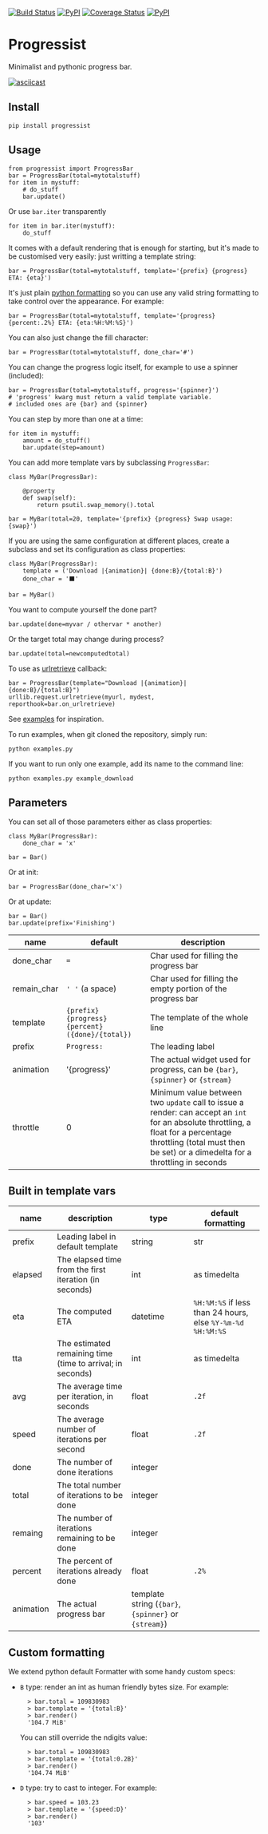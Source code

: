 [![Build Status](https://travis-ci.org/pyrates/progressist.svg?branch=master)](https://travis-ci.org/pyrates/progressist) [![PyPI](https://img.shields.io/pypi/v/progressist.svg)]() [![Coverage Status](https://coveralls.io/repos/github/pyrates/progressist/badge.svg?branch=coveralls)](https://coveralls.io/github/pyrates/progressist?branch=coveralls) [![PyPI](https://img.shields.io/pypi/pyversions/progressist.svg)]()

# Progressist

Minimalist and pythonic progress bar.

[![asciicast](https://asciinema.org/a/l4BHmcz13ZcTOBLGk0z9JTnhZ.svg)](https://asciinema.org/a/l4BHmcz13ZcTOBLGk0z9JTnhZ)

## Install

    pip install progressist

## Usage

    from progressist import ProgressBar
    bar = ProgressBar(total=mytotalstuff)
    for item in mystuff:
        # do_stuff
        bar.update()

Or use `bar.iter` transparently

    for item in bar.iter(mystuff):
        do_stuff

It comes with a default rendering that is enough for starting, but it's made to be
customised very easily: just writting a template string:

    bar = ProgressBar(total=mytotalstuff, template='{prefix} {progress} ETA: {eta}')

It's just plain [python formatting](https://docs.python.org/3.4/library/string.html#formatspec)
so you can use any valid string formatting to take control over the appearance.
For example:

    bar = ProgressBar(total=mytotalstuff, template='{progress} {percent:.2%} ETA: {eta:%H:%M:%S}')

You can also just change the fill character:

    bar = ProgressBar(total=mytotalstuff, done_char='#')

You can change the progress logic itself, for example to use a spinner (included):

    bar = ProgressBar(total=mytotalstuff, progress='{spinner}')
    # 'progress' kwarg must return a valid template variable.
    # included ones are {bar} and {spinner}

You can step by more than one at a time:

    for item in mystuff:
        amount = do_stuff()
        bar.update(step=amount)

You can add more template vars by subclassing `ProgressBar`:

    class MyBar(ProgressBar):

        @property
        def swap(self):
            return psutil.swap_memory().total

    bar = MyBar(total=20, template='{prefix} {progress} Swap usage: {swap}')

If you are using the same configuration at different places, create a subclass and
set its configuration as class properties:

    class MyBar(ProgressBar):
        template = ('Download |{animation}| {done:B}/{total:B}')
        done_char = '⬛'

    bar = MyBar()

You want to compute yourself the done part?

    bar.update(done=myvar / othervar * another)

Or the target total may change during process?

    bar.update(total=newcomputedtotal)

To use as [urlretrieve](https://docs.python.org/3/library/urllib.request.html#urllib.request.urlretrieve)
callback:

    bar = ProgressBar(template="Download |{animation}| {done:B}/{total:B}")
    urllib.request.urlretrieve(myurl, mydest, reporthook=bar.on_urlretrieve)


See [examples](https://github.com/pyrates/progressist/blob/master/examples.py) for inspiration.

To run examples, when git cloned the repository, simply run:

    python examples.py

If you want to run only one example, add its name to the command line:

    python examples.py example_download


## Parameters

You can set all of those parameters either as class properties:

    class MyBar(ProgressBar):
        done_char = 'x'

    bar = Bar()

Or at init:

    bar = ProgressBar(done_char='x')

Or at update:

    bar = Bar()
    bar.update(prefix='Finishing')

| name  | default | description |
| ----- | ------ | ------------- |
| done_char | `=` | Char used for filling the progress bar |
| remain_char | `' '` (a space) | Char used for filling the empty portion of the progress bar |
| template | `{prefix} {progress} {percent} ({done}/{total})` | The template of the whole line |
| prefix | `Progress:` | The leading label |
| animation | '{progress}' | The actual widget used for progress, can be `{bar}`, `{spinner}` or `{stream}`
| throttle | 0 | Minimum value between two `update` call to issue a render: can accept an `int` for an absolute throttling, a float for a percentage throttling (total must then be set) or a dimedelta for a throttling in seconds


## Built in template vars

name      | description   | type | default formatting
| ------  | ------------- | ------ | ---------------- |
prefix    | Leading label in default template | string | str
elapsed   | The elapsed time from the first iteration (in seconds) | int | as timedelta
eta       | The computed ETA | datetime | `%H:%M:%S` if less than 24 hours, else `%Y-%m-%d %H:%M:%S`
tta       | The estimated remaining time (time to arrival; in seconds) | int | as timedelta
avg       | The average time per iteration, in seconds | float | `.2f`
speed     | The average number of iterations per second | float | `.2f`
done      | The number of done iterations | integer |
total     | The total number of iterations to be done | integer |
remaing   | The number of iterations remaining to be done | integer |
percent   | The percent of iterations already done | float | `.2%`
animation | The actual progress bar | template string (`{bar}`, `{spinner}` or `{stream}`) |


## Custom formatting

We extend python default Formatter with some handy custom specs:

- `B` type: render an int as human friendly bytes size. For example:

        > bar.total = 109830983
        > bar.template = '{total:B}'
        > bar.render()
        '104.7 MiB'

  You can still override the ndigits value:

        > bar.total = 109830983
        > bar.template = '{total:0.2B}'
        > bar.render()
        '104.74 MiB'

- `D` type: try to cast to integer. For example:

        > bar.speed = 103.23
        > bar.template = '{speed:D}'
        > bar.render()
        '103'
